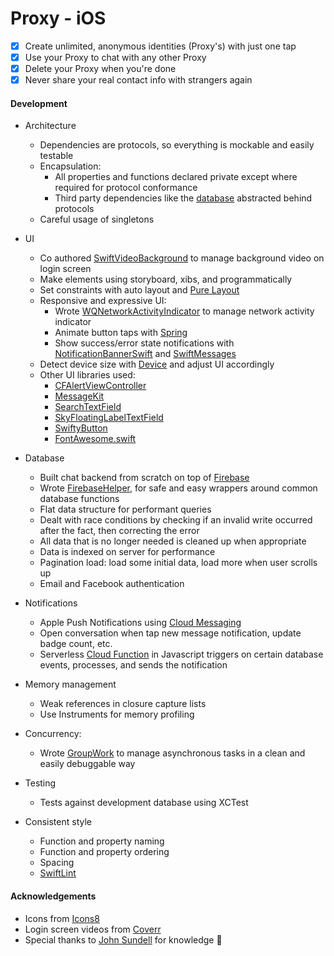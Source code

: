 # Proxy - iOS

- [x] Create unlimited, anonymous identities (Proxy's) with just one tap
- [x] Use your Proxy to chat with any other Proxy
- [x] Delete your Proxy when you're done
- [x] Never share your real contact info with strangers again

#### Development

- Architecture
  - Dependencies are protocols, so everything is mockable and easily testable
  - Encapsulation:
    - All properties and functions declared private except where required for protocol conformance
    - Third party dependencies like the [database](https://firebase.google.com/) abstracted behind protocols
  - Careful usage of singletons

- UI
  - Co authored [SwiftVideoBackground](https://github.com/dingwilson/SwiftVideoBackground) to manage background video on login screen
  - Make elements using storyboard, xibs, and programmatically
  - Set constraints with auto layout and [Pure Layout](https://github.com/PureLayout/PureLayout)
  - Responsive and expressive UI:
    - Wrote [WQNetworkActivityIndicator](https://github.com/quanvo87/WQNetworkActivityIndicator) to manage network activity indicator
    - Animate button taps with [Spring](https://cocoapods.org/pods/Spring)
    - Show success/error state notifications with [NotificationBannerSwift](https://github.com/Daltron/NotificationBanner) and [SwiftMessages](https://github.com/SwiftKickMobile/SwiftMessages)
  - Detect device size with [Device](https://github.com/Ekhoo/Device) and adjust UI accordingly
  - Other UI libraries used:
    - [CFAlertViewController](https://github.com/Codigami/CFAlertViewController)
    - [MessageKit](https://cocoapods.org/pods/MessageKit)
    - [SearchTextField](https://github.com/apasccon/SearchTextField)
    - [SkyFloatingLabelTextField](https://github.com/Skyscanner/SkyFloatingLabelTextField)
    - [SwiftyButton](https://github.com/TakeScoop/SwiftyButton)
    - [FontAwesome.swift](https://github.com/thii/FontAwesome.swift)

- Database
  - Built chat backend from scratch on top of [Firebase](https://firebase.google.com/)
  - Wrote [FirebaseHelper](https://github.com/quanvo87/FirebaseHelper), for safe and easy wrappers around common database functions
  - Flat data structure for performant queries
  - Dealt with race conditions by checking if an invalid write occurred after the fact, then correcting the error
  - All data that is no longer needed is cleaned up when appropriate
  - Data is indexed on server for performance
  - Pagination load: load some initial data, load more when user scrolls up
  - Email and Facebook authentication

- Notifications
  - Apple Push Notifications using [Cloud Messaging](https://firebase.google.com/docs/cloud-messaging/)
  - Open conversation when tap new message notification, update badge count, etc.
  - Serverless [Cloud Function](https://firebase.google.com/docs/functions/) in Javascript triggers on certain database events, processes, and sends the notification

- Memory management
  - Weak references in closure capture lists
  - Use Instruments for memory profiling

- Concurrency:
  - Wrote [GroupWork](https://github.com/quanvo87/GroupWork) to manage asynchronous tasks in a clean and easily debuggable way

- Testing
  - Tests against development database using XCTest

- Consistent style
  - Function and property naming
  - Function and property ordering
  - Spacing
  - [SwiftLint](https://github.com/realm/SwiftLint)

#### Acknowledgements

- Icons from [Icons8](https://icons8.com/)
- Login screen videos from [Coverr](http://coverr.co/)
- Special thanks to [John Sundell](https://www.swiftbysundell.com/) for knowledge 🙌
